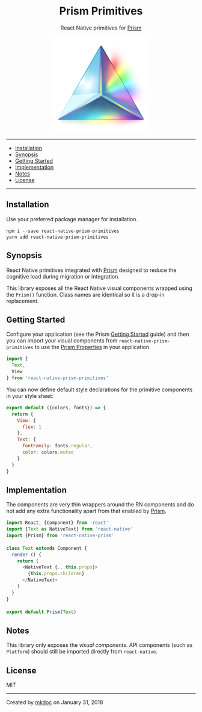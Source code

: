 <h1 align="center">Prism Primitives</h1>
<p align="center">React Native primitives for <a href="https://github.com/fika-community/prism"title="Prism">Prism</a></p>
<p align="center">
  <img width="256" height="256" src="https://raw.githubusercontent.com/fika-community/prism/master/prism.png" />
</p>

---

- [Installation](#installation)
- [Synopsis](#synopsis)
- [Getting Started](#getting-started)
- [Implementation](#implementation)
- [Notes](#notes)
- [License](#license)

---

## Installation

Use your preferred package manager for installation.

```
npm i --save react-native-prism-primitives
yarn add react-native-prism-primitives
```

## Synopsis

React Native primitives integrated with [Prism](https://github.com/fika-community/prism) designed to reduce the cognitive load during migration or integration.

This library exposes all the React Native visual components wrapped using the `Prism()` function. Class names are identical so it is a drop-in replacement.

## Getting Started

Configure your application (see the Prism [Getting Started](https://github.com/fika-community/prism#getting-started) guide) and then you can import your visual components from `react-native-prism-primitives` to use the [Prism Properties](https://github.com/fika-community/prism#properties) in your application.

```javascript
import {
  Text,
  View
} from 'react-native-prism-primitives'
```

You can now define default style declarations for the primitive components in your style sheet:

```javascript
export default ({colors, fonts}) => {
  return {
    View: {
      flex: 1
    },
    Text: {
      fontFamily: fonts.regular,
      color: colors.muted
    }
  }
}
```

## Implementation

The components are very thin wrappers around the RN components and do not add any extra functionality apart from that enabled by [Prism](https://github.com/fika-community/prism).

```javascript
import React, {Component} from 'react'
import {Text as NativeText} from 'react-native'
import {Prism} from 'react-native-prism'

class Text extends Component {
  render () {
    return (
      <NativeText {...this.props}>
        {this.props.children}
      </NativeText>
    )
  }
}

export default Prism(Text)
```

## Notes

This library only exposes the *visual components*. API components (such as `Platform`) should still be imported directly from `react-native`.

## License

MIT

---

Created by [mkdoc](https://github.com/mkdoc/mkdoc) on January 31, 2018

[prism]: https://github.com/fika-community/prism
[getting started]: https://github.com/fika-community/prism#getting-started
[prism properties]: https://github.com/fika-community/prism#properties

